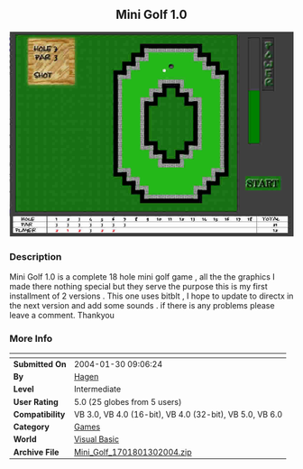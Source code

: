 ﻿<div align="center">

## Mini Golf 1\.0

<img src="PIC20041301133118176.jpg">
</div>

### Description

Mini Golf 1.0 is a complete 18 hole mini golf game , all the the graphics I made there nothing special but they serve the purpose this is my first installment of 2 versions . This one uses bitblt , I hope to update to directx in the next version and add some sounds . if there is any problems please leave a comment. Thankyou
 
### More Info
 


<span>             |<span>
---                |---
**Submitted On**   |2004-01-30 09:06:24
**By**             |[Hagen](https://github.com/Planet-Source-Code/PSCIndex/blob/master/ByAuthor/hagen.md)
**Level**          |Intermediate
**User Rating**    |5.0 (25 globes from 5 users)
**Compatibility**  |VB 3\.0, VB 4\.0 \(16\-bit\), VB 4\.0 \(32\-bit\), VB 5\.0, VB 6\.0
**Category**       |[Games](https://github.com/Planet-Source-Code/PSCIndex/blob/master/ByCategory/games__1-38.md)
**World**          |[Visual Basic](https://github.com/Planet-Source-Code/PSCIndex/blob/master/ByWorld/visual-basic.md)
**Archive File**   |[Mini\_Golf\_1701801302004\.zip](https://github.com/Planet-Source-Code/hagen-mini-golf-1-0__1-51367/archive/master.zip)








